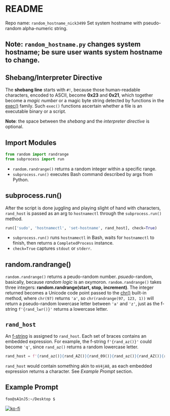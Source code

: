 # README
Repo name: `random_hostname_nick3499`
Set system hostname with pseudo-random alpha-numeric string.

## Note: `random_hostname.py` changes system hostname; be sure user wants system hostname to change.

## Shebang/Interpreter Directive

The **shebang line** starts with `#!`, because those human-readable characters, encoded to ASCII, become **0x23** and **0x21**, which together become a _magic number_ or a magic byte string detected by functions in the [exec()](http://man7.org/linux/man-pages/man3/exec.3.html) family. Such `exec()` functions ascertain whether a file is an executable binary or a script.

**Note**: the space between the _shebang_ and the _interpreter directive_ is optional.

## Import Modules

```python
from random import randrange
from subprocess import run
```

- `random.randrange()` returns a random integer within a specific range.
- `subprocess.run()` executes Bash command described by args from Python.

## subprocess.run()

After the script is done juggling and playing slight of hand with characters, `rand_host` is passed as an arg to `hostnamectl` through the `subprocess.run()` method.

```python
run(['sudo', 'hostnamectl', 'set-hostname', rand_host], check=True)
```

- `subprocess.run()` runs `hostnamectl` in Bash, waits for `hostnamectl` to finish, then returns a `CompletedProcess` instance.
- `check=True` captures `stdout` or `stderr`.

## random.randrange()

`random.randrange()` returns a peudo-random number. _psuedo_-random, basically, because _random logic_ is an oxymoron. `random.randrange()` takes three integers: **random.randrange(start, stop, increment)**. The integer returned becomes a Unicode code point passed to the [chr()](https://docs.python.org/3/library/functions.html#chr) built-in method, where `chr(97)` returns `'a'`, so `chr(randrange(97, 123, 1))` will return a pseudo-random lowercase letter between `'a'` and `'z'`, just as the f-string `f'{rand_lwr()}'` returns a lowercase letter.

## `rand_host`

An [f-string](https://www.python.org/dev/peps/pep-0498/) is assigned to `rand_host`. Each set of braces contains an embedded expression. For example, the f-string `f'{rand_az()}'` could become `'q'`, since `rand_az()` returns a random lowercase letter.

```python
rand_host = f'{rand_az()}{rand_AZ()}{rand_09()}{rand_az()}{rand_AZ()}{rand_09()}'
```

`rand_host` would contain something akin to `mV4jA8`, as each embedded expression returns a character. See _Example Prompt_ section.

## Example Prompt

```shell
foo@sA1nJ5:~/Desktop $
```
[![ko-fi](https://www.ko-fi.com/img/githubbutton_sm.svg)](https://ko-fi.com/R6R72LISM)

